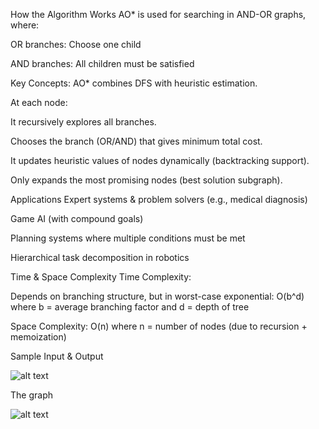 How the Algorithm Works
AO* is used for searching in AND-OR graphs, where:

OR branches: Choose one child

AND branches: All children must be satisfied

Key Concepts:
AO* combines DFS with heuristic estimation.

At each node:

It recursively explores all branches.

Chooses the branch (OR/AND) that gives minimum total cost.

It updates heuristic values of nodes dynamically (backtracking support).

Only expands the most promising nodes (best solution subgraph).


Applications
Expert systems & problem solvers (e.g., medical diagnosis)

Game AI (with compound goals)

Planning systems where multiple conditions must be met

Hierarchical task decomposition in robotics

Time & Space Complexity
Time Complexity:

Depends on branching structure, but in worst-case exponential:
O(b^d) where b = average branching factor and d = depth of tree

Space Complexity:
O(n) where n = number of nodes (due to recursion + memoization)


Sample Input & Output

![alt text](images/Ao.png)

The graph



![alt text](images/Ao_D.png)

